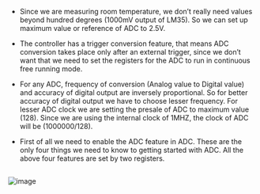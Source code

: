 




- Since we  are measuring room temperature, we don’t really need values beyond hundred degrees (1000mV output of LM35).
So we can set up maximum value or reference of ADC to 2.5V.

- The controller has a trigger conversion feature, that means ADC conversion takes place only after an 
external trigger, since we don’t want that we need to set the registers for the ADC to run in continuous
free running mode.
- For any ADC, frequency of conversion (Analog value to Digital value) and accuracy of digital output are 
inversely proportional. So for better accuracy of digital output we have to choose lesser frequency. 
For lesser ADC clock we are setting the presale of ADC to maximum value (128). Since we are using the 
internal clock of 1MHZ, the clock of ADC will be (1000000/128).
- First of all we need to enable the ADC feature in ADC.
These are the only four things we need to know to getting started with ADC. All the above four features are set by two registers.

## 
![image](https://user-images.githubusercontent.com/86291115/144382760-4c097146-7bee-4cf1-b3cc-723a6da21d70.png)
